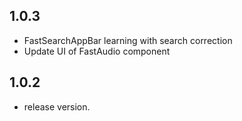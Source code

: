 ## 1.0.3

* FastSearchAppBar learning with search correction
* Update UI of FastAudio component


## 1.0.2

* release version.
